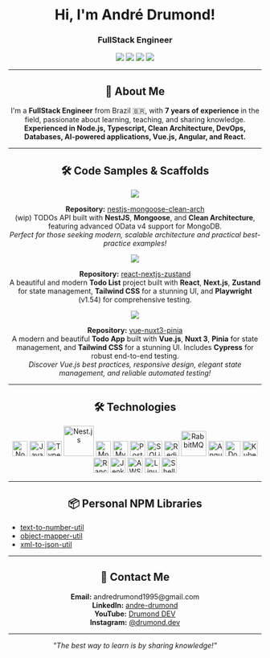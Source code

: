 <h1 align="center">Hi, I'm André Drumond!</h1>
<h3 align="center">FullStack Engineer</h3>

<p align="center">
  <a href="mailto:andredrumond1995@gmail.com"><img src="https://img.shields.io/badge/Email-andredrumond1995@gmail.com-red?style=for-the-badge&logo=gmail&logoColor=white" /></a>
  <a href="https://www.linkedin.com/in/andre-drumond/"><img src="https://img.shields.io/badge/LinkedIn-0077B5?style=for-the-badge&logo=linkedin&logoColor=white" /></a>
  <a href="https://www.youtube.com/@drumonddev"><img src="https://img.shields.io/badge/YouTube-FF0000?style=for-the-badge&logo=youtube&logoColor=white" /></a>
  <a href="https://www.instagram.com/drumond.dev/"><img src="https://img.shields.io/badge/Instagram-%23E4405F.svg?style=for-the-badge&logo=Instagram&logoColor=white" /></a>
</p>

---

<h2 align="center">👋 About Me</h2>

<p align="center">
  I'm a <b>FullStack Engineer</b> from Brazil 🇧🇷, with <b>7 years of experience</b> in the field, passionate about learning, teaching, and sharing knowledge.<br/>
  <b>Experienced in Node.js, Typescript, Clean Architecture, DevOps, Databases, AI-powered applications, Vue.js, Angular, and React.</b>
</p>

---

<h2 align="center">🛠️ Code Samples & Scaffolds</h2>

<p align="center">
  <a href="https://github.com/andredrumond1995/nestjs-mongoose-clean-arch">
    <img src="https://img.shields.io/badge/NestJS%20Clean%20Architecture%20API-MongoDB-red?style=for-the-badge&logo=nestjs&logoColor=white" />
  </a>
</p>

<p align="center">
  <b>Repository:</b> <a href="https://github.com/andredrumond1995/nestjs-mongoose-clean-arch">nestjs-mongoose-clean-arch</a><br/>
  (wip) TODOs API built with <b>NestJS</b>, <b>Mongoose</b>, and <b>Clean Architecture</b>, featuring advanced OData v4 support for MongoDB.<br/>
  <i>Perfect for those seeking modern, scalable architecture and practical best-practice examples!</i>
</p>

<p align="center">
  <a href="https://github.com/andredrumond1995/react-nextjs-zustand">
    <img src="https://img.shields.io/badge/React%20%7C%20Next.js%20%7C%20Zustand%20%7C%20Tailwind%20%7C%20Playwright-Modern%20Todo%20App-blueviolet?style=for-the-badge&logo=react&logoColor=white" />
  </a>
</p>

<p align="center">
  <b>Repository:</b> <a href="https://github.com/andredrumond1995/react-nextjs-zustand">react-nextjs-zustand</a><br/>
  A beautiful and modern <b>Todo List</b> project built with <b>React</b>, <b>Next.js</b>, <b>Zustand</b> for state management, <b>Tailwind CSS</b> for a stunning UI, and <b>Playwright</b> (v1.54) for comprehensive testing.<br/>
</p>

<p align="center">
  <a href="https://github.com/andredrumond1995/vue-nuxt3-pinia">
    <img src="https://img.shields.io/badge/Vue.js%20%7C%20Nuxt%203%20%7C%20Pinia%20%7C%20Tailwind%20%7C%20Cypress-Modern%20Todo%20App-green?style=for-the-badge&logo=vue.js&logoColor=white" />
  </a>
</p>

<p align="center">
  <b>Repository:</b> <a href="https://github.com/andredrumond1995/vue-nuxt3-pinia">vue-nuxt3-pinia</a><br/>
  A modern and beautiful <b>Todo App</b> built with <b>Vue.js</b>, <b>Nuxt 3</b>, <b>Pinia</b> for state management, and <b>Tailwind CSS</b> for a stunning UI. Includes <b>Cypress</b> for robust end-to-end testing.<br/>
  <i>Discover Vue.js best practices, responsive design, elegant state management, and reliable automated testing!</i>
</p>

---

<h2 align="center">🛠️ Technologies</h2>

<p align="center">
  <img src="https://hazelcast.com/wp-content/uploads/2021/12/node-logo.png" alt="Node.js" width="30" />
  <img src="https://upload.wikimedia.org/wikipedia/commons/9/99/Unofficial_JavaScript_logo_2.svg" alt="JavaScript" width="30" />
  <img src="https://upload.wikimedia.org/wikipedia/commons/4/4c/Typescript_logo_2020.svg" alt="TypeScript" width="30" />
  <img src="https://nestjs.com/img/logo_text.svg" alt="Nest.js" width="60" />
  <img src="https://www.svgrepo.com/show/373845/mongo.svg" alt="MongoDB" width="30" />
  <img src="https://www.svgrepo.com/show/303251/mysql-logo.svg" alt="MySQL" width="30" />
  <img src="https://upload.wikimedia.org/wikipedia/commons/2/29/Postgresql_elephant.svg" alt="PostgreSQL" width="30" />
  <img src="https://upload.wikimedia.org/wikipedia/commons/3/38/SQLite370.svg" alt="SQLite" width="30" />
  <img src="https://upload.wikimedia.org/wikipedia/en/thumb/6/6b/Redis_Logo.svg/1280px-Redis_Logo.svg.png" alt="Redis" width="30" />
  <img src="https://upload.wikimedia.org/wikipedia/commons/thumb/7/71/RabbitMQ_logo.svg/2560px-RabbitMQ_logo.svg.png" alt="RabbitMQ" width="50" />
  <img src="https://angular.io/assets/images/logos/angular/angular.svg" alt="Angular" width="30" />
  <img src="https://www.svgrepo.com/download/331370/docker.svg" alt="Docker" width="30" />
  <img src="https://upload.wikimedia.org/wikipedia/commons/thumb/3/39/Kubernetes_logo_without_workmark.svg/1280px-Kubernetes_logo_without_workmark.svg.png" alt="Kubernetes" width="30" />
  <img src="https://www.svgrepo.com/show/354256/rancher-icon.svg" alt="Rancher" width="30" />
  <img src="https://www.jenkins.io/images/logos/jenkins/jenkins.png" alt="Jenkins" width="30" />
  <img src="https://logohistory.net/wp-content/uploads/2023/06/AWS-Emblem.png" alt="AWS" width="30" />
  <img src="https://upload.wikimedia.org/wikipedia/commons/thumb/3/35/Tux.svg/1200px-Tux.svg.png" alt="Linux" width="30" />
  <img src="https://cdn3.brettterpstra.com/uploads/2015/02/terminal-longshadow_tw.png" alt="Shell Scripting" width="30" />
</p>

---

<h2 align="center">📦 Personal NPM Libraries</h2>

<ul>
  <li><a href="https://www.npmjs.com/package/text-to-number-util">text-to-number-util</a></li>
  <li><a href="https://www.npmjs.com/package/object-mapper-util">object-mapper-util</a></li>
  <li><a href="https://www.npmjs.com/package/xml-to-json-util">xml-to-json-util</a></li>
</ul>

---

<h2 align="center">💬 Contact Me</h2>

<p align="center">
  <b>Email:</b> andredrumond1995@gmail.com<br/>
  <b>LinkedIn:</b> <a href="https://www.linkedin.com/in/andre-drumond/">andre-drumond</a><br/>
  <b>YouTube:</b> <a href="https://www.youtube.com/@drumonddev">Drumond DEV</a><br/>
  <b>Instagram:</b> <a href="https://www.instagram.com/drumond.dev/">@drumond.dev</a>
</p>

---

<p align="center">
  <i>"The best way to learn is by sharing knowledge!"</i>
</p>
